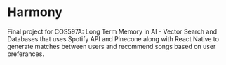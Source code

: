 # Harmony
Final project for COS597A: Long Term Memory in AI - Vector Search and Databases that uses Spotify API and Pinecone along with React Native to generate matches between users and recommend songs based on user preferances.
